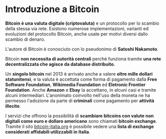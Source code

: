 # Introduzione a Bitcoin

__Bitcoin è una valuta digitale (criptovaluta)__ e un protocollo per lo scambio della stessa via rete. Esistono numerose implementazioni, varianti ed evoluzioni del protocollo Bitcoin, anche usate per motivi diversi dallo scambio di denaro.

L'autore di Bitcoin è conosciuto con lo pseudonimo di __Satoshi Nakamoto__.

Bitcoin __non necessita di autorità centrali__ perchè funziona tramite __una rete decentralizzata che agisce da database distribuito__.

Un __singolo bitcoin__ nel 2013 è arrivato anche a valere __oltre mille dollari statunitensi__, e la valuta è accettata come forma di pagamento dalla __Free Software Foundation__, __Wikimedia Foundation__ ed __Eletronic Frontier Foundation__. Anche __Amazon__ e __Ebay__ la accettano, in alcuni casi e tramite alcuni intermediari. L'anonimato coinvolto nell'uso della moneta ne ha permesso l'adozione da parte di __criminali__ come pagamento per __attività illecite__.

I servizi che offrono la possibilità di __scambiare bitcoins con valute non digitali come euro e dollaro americano__ sono chiamati __bitcoin exchange__. Tramite il sito [bitcoin-italia.org](https://www.bitcoin-italia.org/compravenditalink-utili/) è possibile vedere una __lista di exchange considerati affidabili utilizzabili in Italia__.
